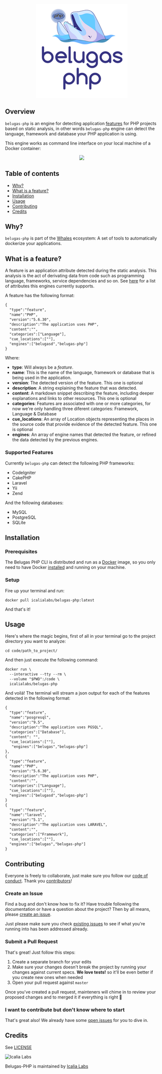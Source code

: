 <p align="center">
  <img src="belugas-php.png"/>
</p>

## Overview

`belugas-php` is an engine for detecting application [features](#whats-a-feature) for PHP projects based on static analysis, in other words `belugas-php` engine can detect the language, framework and database your PHP application is using.

This engine works as command line interface on your local machine of a Docker container:

<p align="center">
  <img src="http://i.imgur.com/2Klqvtd.gif">
</p>

## Table of contents

- [Why?](#why)
- [What is a feature?](#what-is-a-feature)
- [Installation](#installation)
- [Usage](#usage)
- [Contributing](#contributing)
- [Credits](#credits)

## Why?

`belugas-php` is part of the [Whales](https://github.com/IcaliaLabs/whales-cli) ecosystem: A set of tools to automatically dockerize your applications.

## What is a feature?

A feature is an application attribute detected during the static analysis. This analysis is the act of derivating data from code such as programming language, frameworks, service dependencies and so on. See [here](#features-supported) for a list of attributes this engines currently supports.

A feature has the following format:

```
{
  "type":"feature",
  "name":"PHP",
  "version":"5.6.30",
  "description":"The application uses PHP",
  "content":"",
  "categories":["Language"],
  "cue_locations":[""],
  "engines":["belugasd","belugas-php"]
}
```

Where:

- **type**: Will always be a _feature_.
- **name**: This is the name of the language, framework or database that is being used in the application. 
- **version**: The detected version of the feature. This one is optional
- **description**: A string explaining the feature that was detected.
- **content**: A markdown snippet describing the feature, including deeper explanations and links to other resources. This one is optional
- **categories**: Features are associated with one or more categories, for now we're only handling three diferent categories: Framework, Language & Database
- **cue_locations**: An array of Location objects representing the places in the source code that provide evidence of the detected feature. This one is optional
- **engines**: An array of engine names that detected the feature, or refined the data detected by the previous engines.

### Supported Features

Currently `belugas-php` can detect the following PHP frameworks:

- CodeIgniter
- CakePHP
- Laravel
- Yii
- Zend

And the following databases:

- MySQL
- PostgreSQL
- SQLite

## Installation

### Prerequisites

The Belugas PHP CLI is distributed and run as a [Docker](https://hub.docker.com/r/icalialabs/belugas-php//) image, so you only need to have Docker [installed](https://docs.docker.com/engine/installation/) and running on your machine.

### Setup

Fire up your terminal and run: 

```console
docker pull icalialabs/belugas-php:latest
```

And that's it! 

## Usage

Here's where the magic begins, first of all in your terminal go to the project directory you want to analyze:


```console
cd code/path_to_project/
```

And then just execute the following command:


```console
docker run \
  --interactive --tty --rm \
  --volume "$PWD":/code \
  icalialabs/belugas-php
```

And voilá! The terminal will stream a json output for each of the features detected in the following format: 

```
{
  "type":"feature",
  "name":"posgresql",
  "version":"9.5",
  "description":"The application uses PGSQL",
  "categories":["Database"],
  "content": "",
  "cue_locations":[""],
   "engines":["belugas","belugas-php"]
},
{
  "type":"feature",
  "name":"PHP",
  "version":"5.6.30",
  "description":"The application uses PHP",
  "content":"",
  "categories":["Language"],
  "cue_locations":[""],
  "engines":["belugasd","belugas-php"]
}
{
  "type":"feature",
  "name":"laravel",
  "version":"5.1",
  "description":"The application uses LARAVEL",
  "content":"",
  "categories":["Framework"],
  "cue_locations":[""],
  "engines":["belugas","belugas-php"]
}
```

## Contributing

Everyone is freely to collaborate, just make sure you follow our [code of conduct](https://github.com/IcaliaLabs/belugas-php/blob/master/CODE_OF_CONDUCT.md). Thank you [contributors](git@github.com:IcaliaLabs/belugas-php.git)!

### Create an Issue

Find a bug and don't know how to fix it? Have trouble following the documentation or have a question about the project? Then by all means, please [create an issue](https://github.com/IcaliaLabs/belugas-php/issues/new).

Just please make sure you check [existing issues](https://github.com/IcaliaLabs/belugas-php/issues) to see if what you're running into has been addressed already.

### Submit a Pull Request

That's great! Just follow this steps:

1. Create a separate branch for your edits
2. Make sure your changes doesn't break the project by running your changes against current specs. **We love tests!** so it'll be even better if you create new ones when needed
3. Open your pull request against `master`

Once you've created a pull request, mainteners will chime in to review your proposed changes and to merged it if everything is right :tada:

### I want to contribute but don't know where to start

That's great also! We already have some [open issues](https://github.com/IcaliaLabs/belugas-php/issues) for you to dive in.

## Credits

See [LICENSE](LICENSE)

![Icalia Labs](https://raw.githubusercontent.com/IcaliaLabs/kaishi/master/logo.png)

Belugas-PHP is maintained by [Icalia Labs](http://www.icalialabs.com/team)

